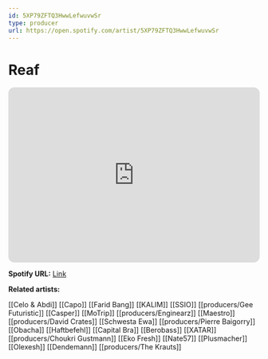 ```yaml
---
id: 5XP79ZFTQ3HwwLefwuvwSr
type: producer
url: https://open.spotify.com/artist/5XP79ZFTQ3HwwLefwuvwSr
---
```

# Reaf

<iframe style="border-radius:12px" src="https://open.spotify.com/embed/artist/5XP79ZFTQ3HwwLefwuvwSr" width="100%" height="352" frameBorder="0" allowfullscreen="" allow="autoplay; clipboard-write; encrypted-media; fullscreen; picture-in-picture" loading="lazy"></iframe>

**Spotify URL:** [Link](https://open.spotify.com/artist/5XP79ZFTQ3HwwLefwuvwSr)

**Related artists:**

[[Celo & Abdi]]
[[Capo]]
[[Farid Bang]]
[[KALIM]]
[[SSIO]]
[[producers/Gee Futuristic]]
[[Casper]]
[[MoTrip]]
[[producers/Enginearz]]
[[Maestro]]
[[producers/David Crates]]
[[Schwesta Ewa]]
[[producers/Pierre Baigorry]]
[[Obacha]]
[[Haftbefehl]]
[[Capital Bra]]
[[Berobass]]
[[XATAR]]
[[producers/Choukri Gustmann]]
[[Eko Fresh]]
[[Nate57]]
[[Plusmacher]]
[[Olexesh]]
[[Dendemann]]
[[producers/The Krauts]]
